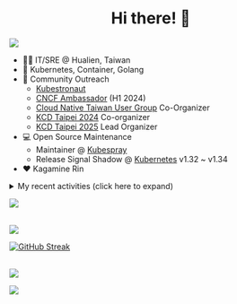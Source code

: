 <div align="center">
  <h1>Hi there! 👋</h1>
</div>

![](https://komarev.com/ghpvc/?username=tico88612&color=brightgreen&style=for-the-badge)

- 🧑‍💻 IT/SRE @ Hualien, Taiwan
- 🐳 Kubernetes, Container, Golang
- 🤝 Community Outreach
  - [Kubestronaut](https://www.cncf.io/training/kubestronaut/?p=chenghao-yang)
  - [CNCF Ambassador](https://www.cncf.io/people/ambassadors/?p=chenghao-yang) (H1 2024)
  - [Cloud Native Taiwan User Group](https://cloudnative.tw) Co-Organizer
  - [KCD Taipei 2024](https://kcd.taipei/2024) Co-organizer
  - [KCD Taipei 2025](https://kcd.taipei/2025) Lead Organizer
- 💻 Open Source Maintenance
  - Maintainer @ [Kubespray](https://kubespray.io/)
  - Release Signal Shadow @ [Kubernetes](https://kubernetes.io) v1.32 ~ v1.34
- ❤️ Kagamine Rin

<details>
  <summary>My recent activities (click here to expand)</summary>

  #### 👷 Check out what I'm currently working on
  
  - [kubernetes-sigs/kubespray](https://github.com/kubernetes-sigs/kubespray) - Deploy a Production Ready Kubernetes Cluster (3 days ago)
  - [cloud-native-taiwan/i.kcd.taipei](https://github.com/cloud-native-taiwan/i.kcd.taipei) - Shorten URL for KCD Taipei (4 days ago)
  - [tico88612/devstats-card](https://github.com/tico88612/devstats-card) - Your CNCF DevStats Card (3 weeks ago)
  - [kubernetes/org](https://github.com/kubernetes/org) - Meta configuration for Kubernetes Github Org (1 month ago)
  - [cloud-native-taiwan/Infra-Labs-Docs](https://github.com/cloud-native-taiwan/Infra-Labs-Docs) - Documentation for Cloud Native Taiwan Infra Labs (1 month ago)
  - [cilium/tetragon](https://github.com/cilium/tetragon) - eBPF-based Security Observability and Runtime Enforcement (1 month ago)
  - [kubernetes-sigs/cloud-provider-kind](https://github.com/kubernetes-sigs/cloud-provider-kind) - Cloud provider for KIND clusters (2 months ago)
  - [tico88612/kind-workshop](https://github.com/tico88612/kind-workshop) -  (3 months ago)
  - [sitcon-tw/2025](https://github.com/sitcon-tw/2025) -  (3 months ago)
  - [Homebrew/homebrew-core](https://github.com/Homebrew/homebrew-core) - 🍻 Default formulae for the missing package manager for macOS (or Linux) (4 months ago)

  #### 🌱 My latest projects
  
  - [tico88612/devstats-card](https://github.com/tico88612/devstats-card) - Your CNCF DevStats Card
  - [tico88612/kind-workshop](https://github.com/tico88612/kind-workshop) - 
  - [tico88612/blog-comments](https://github.com/tico88612/blog-comments) - 
  - [tico88612/get-real-ip](https://github.com/tico88612/get-real-ip) - 
  - [tico88612/podman-monitor-workshop](https://github.com/tico88612/podman-monitor-workshop) - 
  - [tico88612/cicd-hexo-blog-pages](https://github.com/tico88612/cicd-hexo-blog-pages) - 以 Hexo Blog 撰寫 CI/CD Pipeline 網頁
  - [tico88612/cicd-hexo-blog-template](https://github.com/tico88612/cicd-hexo-blog-template) - 以 Hexo Blog 撰寫 CI/CD Pipeline 模板
  - [tico88612/butter-toast-cup-2023](https://github.com/tico88612/butter-toast-cup-2023) - 奶油吐司杯 2023 分數計算機
  - [tico88612/cms-docker](https://github.com/tico88612/cms-docker) - Contest Management System v1.5.dev0 Docker Version
  - [tico88612/network-security-final](https://github.com/tico88612/network-security-final) - 

  #### 🔭 Latest releases I've contributed to
  
  - [HunterPie/localization](https://github.com/HunterPie/localization) ([v1.1.12](https://github.com/HunterPie/localization/releases/tag/v1.1.12), 1 month ago) - Localization repository for HunterPie&#39;s client
  - [cilium/tetragon](https://github.com/cilium/tetragon) ([v1.4.0](https://github.com/cilium/tetragon/releases/tag/v1.4.0), 2 months ago) - eBPF-based Security Observability and Runtime Enforcement
  - [kubernetes-sigs/cloud-provider-kind](https://github.com/kubernetes-sigs/cloud-provider-kind) ([v0.6.0](https://github.com/kubernetes-sigs/cloud-provider-kind/releases/tag/v0.6.0), 3 months ago) - Cloud provider for KIND clusters
  - [coredns/deployment](https://github.com/coredns/deployment) ([coredns-1.14.0](https://github.com/coredns/deployment/releases/tag/coredns-1.14.0), 4 years ago) - Scripts, utilities, and examples for deploying CoreDNS.

  #### 🔨 My recent Pull Requests
  
  - [CI: replace kaniko with buildkit](https://github.com/kubernetes-sigs/kubespray/pull/12305) on [kubernetes-sigs/kubespray](https://github.com/kubernetes-sigs/kubespray) (today)
  - [Cleanup: Ubuntu 20.04 tests](https://github.com/kubernetes-sigs/kubespray/pull/12301) on [kubernetes-sigs/kubespray](https://github.com/kubernetes-sigs/kubespray) (1 day ago)
  - [fix(docs): firewall security group typo enabled](https://github.com/bpg/terraform-provider-proxmox/pull/1994) on [bpg/terraform-provider-proxmox](https://github.com/bpg/terraform-provider-proxmox) (2 days ago)
  - [Replace Terraform with OpenTofu](https://github.com/kubernetes-sigs/kubespray/pull/12291) on [kubernetes-sigs/kubespray](https://github.com/kubernetes-sigs/kubespray) (5 days ago)
  - [[release-2.28] Bump galaxy.yml version](https://github.com/kubernetes-sigs/kubespray/pull/12290) on [kubernetes-sigs/kubespray](https://github.com/kubernetes-sigs/kubespray) (1 week ago)
  - [Add myself (tico88612) as approver](https://github.com/kubernetes-sigs/kubespray/pull/12281) on [kubernetes-sigs/kubespray](https://github.com/kubernetes-sigs/kubespray) (1 week ago)
  - [[flannel] upgrade to 0.26.7](https://github.com/kubernetes-sigs/kubespray/pull/12260) on [kubernetes-sigs/kubespray](https://github.com/kubernetes-sigs/kubespray) (2 weeks ago)
  - [Feat: add nftable mode in calico](https://github.com/kubernetes-sigs/kubespray/pull/12255) on [kubernetes-sigs/kubespray](https://github.com/kubernetes-sigs/kubespray) (3 weeks ago)
  - [Fix: the cluster is upgraded from 2.27 to 2.28 cilium will break](https://github.com/kubernetes-sigs/kubespray/pull/12254) on [kubernetes-sigs/kubespray](https://github.com/kubernetes-sigs/kubespray) (3 weeks ago)
  - [Chore: upgrade galaxy.yml version](https://github.com/kubernetes-sigs/kubespray/pull/12241) on [kubernetes-sigs/kubespray](https://github.com/kubernetes-sigs/kubespray) (3 weeks ago)

  #### ⭐ Recent Stars
  
  - [apple/containerization](https://github.com/apple/containerization) - Containerization is a Swift package for running Linux containers on macOS. (4 days ago)
  - [apple/container](https://github.com/apple/container) - A tool for creating and running Linux containers using lightweight virtual machines on a Mac. It&#39;s written in Swift, and optimized for Apple silicon.  (4 days ago)
  - [opentofu/opentofu](https://github.com/opentofu/opentofu) - OpenTofu lets you declaratively manage your cloud infrastructure. (6 days ago)
  - [nunocoracao/blowfish](https://github.com/nunocoracao/blowfish) - Personal Website &amp; Blog Theme for Hugo (1 month ago)
  - [srl-labs/containerlab](https://github.com/srl-labs/containerlab) - container-based networking labs (2 months ago)
  - [microsoft/typescript-go](https://github.com/microsoft/typescript-go) - Staging repo for development of native port of TypeScript (3 months ago)
  - [riccardoperra/codeimage](https://github.com/riccardoperra/codeimage) - A tool to beautify your code screenshots. Built with SolidJS and Fastify. (4 months ago)
  - [inspektor-gadget/inspektor-gadget](https://github.com/inspektor-gadget/inspektor-gadget) - Inspektor Gadget is a set of tools and framework for data collection and system inspection on Kubernetes clusters and Linux hosts using eBPF (7 months ago)
  - [charmbracelet/vhs](https://github.com/charmbracelet/vhs) - Your CLI home video recorder 📼 (7 months ago)
  - [knabben/stalker](https://github.com/knabben/stalker) - Stalk and Hunt Flake Testgrid Jobs  (7 months ago)

  #### 👯 Check out some of my recent followers
  
  - [EricccTaiwan](https://github.com/EricccTaiwan)
  - [kuboqu](https://github.com/kuboqu)
  - [rileychh](https://github.com/rileychh)
  - [tonve](https://github.com/tonve)
  - [rohithadassanayake](https://github.com/rohithadassanayake)
</details>

<a href="https://github.com/tico88612/devstats-card"><img src="https://devstats.me/?username=tico88612&t=1" /></a>

<br>

<img src="https://github-readme-stats.vercel.app/api?username=tico88612&hide_title=true&count_private=true&show_icons=true" />

<br>

<a href="https://git.io/streak-stats"><img src="https://streak-stats.demolab.com?user=tico88612&theme=one-dark-pro" alt="GitHub Streak" /></a>

<br>

<img src="https://github-profile-trophy.vercel.app/?username=tico88612&theme=flat&no-frame=true&theme=onedark&margin-w=15&column=4" />


![](https://hit.yhype.me/github/profile?user_id=17496418)
